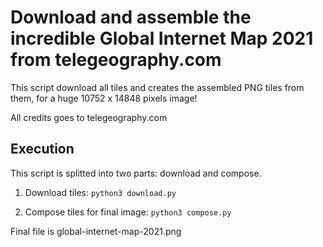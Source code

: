 # Download and assemble the incredible Global Internet Map 2021 from telegeography.com

This script download all tiles and creates the assembled PNG tiles from them, for a huge 10752 x 14848 pixels image!

All credits goes to telegeography.com

## Execution
This script is splitted into two parts: download and compose.

1. Download tiles: `python3 download.py`

2. Compose tiles for final image: `python3 compose.py`


Final file is global-internet-map-2021.png

